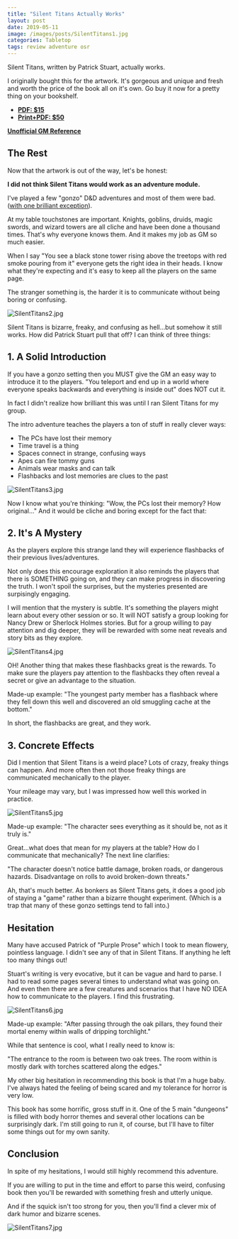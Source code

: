 ```yaml
---
title: "Silent Titans Actually Works"
layout: post
date: 2019-05-11
image: /images/posts/SilentTitans1.jpg
categories: Tabletop
tags: review adventure osr
---
```


Silent Titans, written by Patrick Stuart, actually works.

I originally bought this for the artwork. It's gorgeous and unique and fresh and worth the price of the book all on it's own. Go buy it now for a pretty thing on your bookshelf.

- [**PDF: $15**](https://www.drivethrurpg.com/product/272283/Silent-Titans-PDF)
- [**Print+PDF: $50**](http://shop.swordfishislands.com/silent-titans/)

[**Unofficial GM Reference**](/files/silent_reference.pdf)

## The Rest

Now that the artwork is out of the way, let's be honest:

**I did not think Silent Titans would work as an adventure module.**

I've played a few "gonzo" D&D adventures and most of them were bad. ([with one brilliant exception](/david/extremely-interesting-adventures#the-mysterious-menagerie-of-doctor-orville-boros)).

At my table touchstones are important. Knights, goblins, druids, magic swords, and wizard towers are all cliche and have been done a thousand times. That's why everyone knows them. And it makes my job as GM so much easier.

When I say "You see a black stone tower rising above the treetops with red smoke pouring from it" everyone gets the right idea in their heads. I know what they're expecting and it's easy to keep all the players on the same page.

The stranger something is, the harder it is to communicate without being boring or confusing.

![SilentTitans2.jpg](/images/posts/SilentTitans2.jpg)

Silent Titans is bizarre, freaky, and confusing as hell...but somehow it still works. How did Patrick Stuart pull that off? I can think of three things:

## 1. A Solid Introduction

If you have a gonzo setting then you MUST give the GM an easy way to introduce it to the players. "You teleport and end up in a world where everyone speaks backwards and everything is inside out" does NOT cut it.

In fact I didn't realize how brilliant this was until I ran Silent Titans for my group.

The intro adventure teaches the players a ton of stuff in really clever ways:

- The PCs have lost their memory
- Time travel is a thing
- Spaces connect in strange, confusing ways
- Apes can fire tommy guns
- Animals wear masks and can talk
- Flashbacks and lost memories are clues to the past 

![SilentTitans3.jpg](/images/posts/SilentTitans3.jpg)

Now I know what you're thinking: "Wow, the PCs lost their memory? How original..." And it would be cliche and boring except for the fact that:

## 2. It's A Mystery

As the players explore this strange land they will experience flashbacks of their previous lives/adventures.

Not only does this encourage exploration it also reminds the players that there is SOMETHING going on, and they can make progress in discovering the truth. I won't spoil the surprises, but the mysteries presented are surpisingly engaging. 

I will mention that the mystery is subtle. It's something the players might learn about every other session or so. It will NOT satisfy a group looking for Nancy Drew or Sherlock Holmes stories. But for a group willing to pay attention and dig deeper, they will be rewarded with some neat reveals and story bits as they explore.

![SilentTitans4.jpg](/images/posts/SilentTitans4.jpg)

OH! Another thing that makes these flashbacks great is the rewards. To make sure the players pay attention to the flashbacks they often reveal a secret or give an advantage to the situation.

Made-up example: "The youngest party member has a flashback where they fell down this well and discovered an old smuggling cache at the bottom."

In short, the flashbacks are great, and they work.

## 3. Concrete Effects

Did I mention that Silent Titans is a weird place? Lots of crazy, freaky things can happen. And more often then not those freaky things are communicated mechanically to the player.

Your mileage may vary, but I was impressed how well this worked in practice. 

![SilentTitans5.jpg](/images/posts/SilentTitans5.jpg)

Made-up example: "The character sees everything as it should be, not as it truly is."

Great...what does that mean for my players at the table? How do I communicate that mechanically? The next line clarifies:

"The character doesn't notice battle damage, broken roads, or dangerous hazards. Disadvantage on rolls to avoid broken-down threats."

Ah, that's much better. As bonkers as Silent Titans gets, it does a good job of staying a "game" rather than a bizarre thought experiment. (Which is a trap that many of these gonzo settings tend to fall into.)

## Hesitation

Many have accused Patrick of "Purple Prose" which I took to mean flowery, pointless language. I didn't see any of that in Silent Titans. If anything he left too many things out! 

Stuart's writing is very evocative, but it can be vague and hard to parse. I had to read some pages several times to understand what was going on. And even then there are a few creatures and scenarios that I have NO IDEA how to communicate to the players. I find this frustrating.

![SilentTitans6.jpg](/images/posts/SilentTitans6.jpg)

Made-up example: "After passing through the oak pillars, they found their mortal enemy within walls of dripping torchlight."

While that sentence is cool, what I really need to know is:

"The entrance to the room is between two oak trees. The room within is mostly dark with torches scattered along the edges."

My other big hesitation in recommending this book is that I'm a huge baby. I've always hated the feeling of being scared and my tolerance for horror is very low. 

This book has some horrific, gross stuff in it. One of the 5 main "dungeons" is filled with body horror themes and several other locations can be surprisingly dark. I'm still going to run it, of course, but I'll have to filter some things out for my own sanity.

## Conclusion

In spite of my hesitations, I would still highly recommend this adventure.

If you are willing to put in the time and effort to parse this weird, confusing book then you'll be rewarded with something fresh and utterly unique.

And if the squick isn't too strong for you, then you'll find a clever mix of dark humor and bizarre scenes.

![SilentTitans7.jpg](/images/posts/SilentTitans7.jpg)